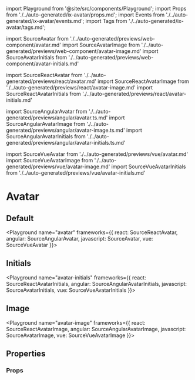 import Playground from '@site/src/components/Playground';
import Props from './../auto-generated/ix-avatar/props.md';
import Events from './../auto-generated/ix-avatar/events.md';
import Tags from './../auto-generated/ix-avatar/tags.md';

import SourceAvatar from './../auto-generated/previews/web-component/avatar.md'
import SourceAvatarImage from './../auto-generated/previews/web-component/avatar-image.md'
import SourceAvatarInitials from './../auto-generated/previews/web-component/avatar-initials.md'

import SourceReactAvatar from './../auto-generated/previews/react/avatar.md'
import SourceReactAvatarImage from './../auto-generated/previews/react/avatar-image.md'
import SourceReactAvatarInitials from './../auto-generated/previews/react/avatar-initials.md'

import SourceAngularAvatar from './../auto-generated/previews/angular/avatar.ts.md'
import SourceAngularAvatarImage from './../auto-generated/previews/angular/avatar-image.ts.md'
import SourceAngularAvatarInitials from './../auto-generated/previews/angular/avatar-initials.ts.md'

import SourceVueAvatar from './../auto-generated/previews/vue/avatar.md'
import SourceVueAvatarImage from './../auto-generated/previews/vue/avatar-image.md'
import SourceVueAvatarInitials from './../auto-generated/previews/vue/avatar-initials.md'

# Avatar

<Tags />

## Default

<Playground
name="avatar"
frameworks={{
  react: SourceReactAvatar,
  angular: SourceAngularAvatar,
  javascript: SourceAvatar,
  vue: SourceVueAvatar
}}>
</Playground>

## Initials

<Playground
name="avatar-initials"
frameworks={{
  react: SourceReactAvatarInitials,
  angular: SourceAngularAvatarInitials,
  javascript: SourceAvatarInitials,
  vue: SourceVueAvatarInitials
}}>
</Playground>

## Image

<Playground
name="avatar-image"
frameworks={{
  react: SourceReactAvatarImage,
  angular: SourceAngularAvatarImage,
  javascript: SourceAvatarImage,
  vue: SourceVueAvatarImage
}}>
</Playground>



## Properties

### Props

<Props />

